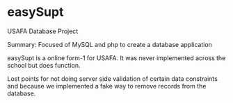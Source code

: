 easySupt
========

USAFA Database Project

Summary: Focused of MySQL and php to create a database application

easySupt is a online form-1 for USAFA. It was never implemented across the school but does function.

Lost points for not doing server side validation of certain data constraints and because we implemented a fake way to remove records from the database.
